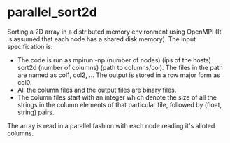 # parallel_sort2d
Sorting a 2D array in a distributed memory environment using OpenMPI
(It is assumed that each node has a shared disk memory).
The input specification is:
- The code is run as mpirun -np (number of nodes) (ips of the hosts) sort2d (number of columns) (path to columns/col). The files in the path are named as col1, col2, ... The output is stored in a row major form as col0.
- All the column files and the output files are binary files.
- The column files start with an integer which denote the size of all the strings in the column elements of that particular file, followed by (float, string) pairs.

The array is read in a parallel fashion with each node reading it's alloted columns.
